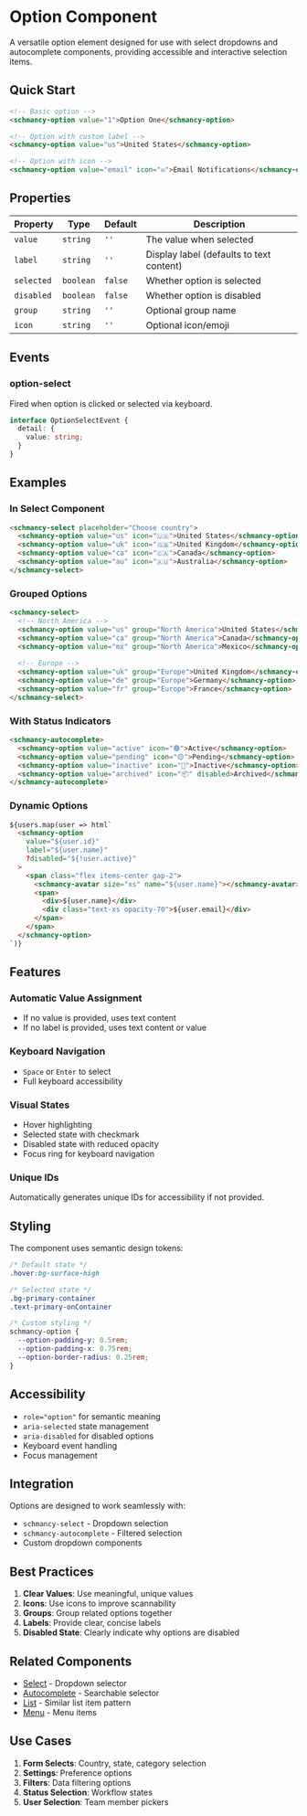 # Option Component

A versatile option element designed for use with select dropdowns and autocomplete components, providing accessible and interactive selection items.

## Quick Start

```html
<!-- Basic option -->
<schmancy-option value="1">Option One</schmancy-option>

<!-- Option with custom label -->
<schmancy-option value="us">United States</schmancy-option>

<!-- Option with icon -->
<schmancy-option value="email" icon="✉️">Email Notifications</schmancy-option>
```

## Properties

| Property | Type | Default | Description |
|----------|------|---------|-------------|
| `value` | `string` | `''` | The value when selected |
| `label` | `string` | `''` | Display label (defaults to text content) |
| `selected` | `boolean` | `false` | Whether option is selected |
| `disabled` | `boolean` | `false` | Whether option is disabled |
| `group` | `string` | `''` | Optional group name |
| `icon` | `string` | `''` | Optional icon/emoji |

## Events

### option-select
Fired when option is clicked or selected via keyboard.

```typescript
interface OptionSelectEvent {
  detail: {
    value: string;
  }
}
```

## Examples

### In Select Component
```html
<schmancy-select placeholder="Choose country">
  <schmancy-option value="us" icon="🇺🇸">United States</schmancy-option>
  <schmancy-option value="uk" icon="🇬🇧">United Kingdom</schmancy-option>
  <schmancy-option value="ca" icon="🇨🇦">Canada</schmancy-option>
  <schmancy-option value="au" icon="🇦🇺">Australia</schmancy-option>
</schmancy-select>
```

### Grouped Options
```html
<schmancy-select>
  <!-- North America -->
  <schmancy-option value="us" group="North America">United States</schmancy-option>
  <schmancy-option value="ca" group="North America">Canada</schmancy-option>
  <schmancy-option value="mx" group="North America">Mexico</schmancy-option>
  
  <!-- Europe -->
  <schmancy-option value="uk" group="Europe">United Kingdom</schmancy-option>
  <schmancy-option value="de" group="Europe">Germany</schmancy-option>
  <schmancy-option value="fr" group="Europe">France</schmancy-option>
</schmancy-select>
```

### With Status Indicators
```html
<schmancy-autocomplete>
  <schmancy-option value="active" icon="🟢">Active</schmancy-option>
  <schmancy-option value="pending" icon="🟡">Pending</schmancy-option>
  <schmancy-option value="inactive" icon="🔴">Inactive</schmancy-option>
  <schmancy-option value="archived" icon="📦" disabled>Archived</schmancy-option>
</schmancy-autocomplete>
```

### Dynamic Options
```html
${users.map(user => html`
  <schmancy-option 
    value="${user.id}"
    label="${user.name}"
    ?disabled="${!user.active}"
  >
    <span class="flex items-center gap-2">
      <schmancy-avatar size="xs" name="${user.name}"></schmancy-avatar>
      <span>
        <div>${user.name}</div>
        <div class="text-xs opacity-70">${user.email}</div>
      </span>
    </span>
  </schmancy-option>
`)}
```

## Features

### Automatic Value Assignment
- If no value is provided, uses text content
- If no label is provided, uses text content or value

### Keyboard Navigation
- `Space` or `Enter` to select
- Full keyboard accessibility

### Visual States
- Hover highlighting
- Selected state with checkmark
- Disabled state with reduced opacity
- Focus ring for keyboard navigation

### Unique IDs
Automatically generates unique IDs for accessibility if not provided.

## Styling

The component uses semantic design tokens:

```css
/* Default state */
.hover:bg-surface-high

/* Selected state */
.bg-primary-container
.text-primary-onContainer

/* Custom styling */
schmancy-option {
  --option-padding-y: 0.5rem;
  --option-padding-x: 0.75rem;
  --option-border-radius: 0.25rem;
}
```

## Accessibility

- `role="option"` for semantic meaning
- `aria-selected` state management
- `aria-disabled` for disabled options
- Keyboard event handling
- Focus management

## Integration

Options are designed to work seamlessly with:
- `schmancy-select` - Dropdown selection
- `schmancy-autocomplete` - Filtered selection
- Custom dropdown components

## Best Practices

1. **Clear Values**: Use meaningful, unique values
2. **Icons**: Use icons to improve scannability
3. **Groups**: Group related options together
4. **Labels**: Provide clear, concise labels
5. **Disabled State**: Clearly indicate why options are disabled

## Related Components

- [Select](./select.md) - Dropdown selector
- [Autocomplete](./autocomplete.md) - Searchable selector
- [List](./list.md) - Similar list item pattern
- [Menu](./menu.md) - Menu items

## Use Cases

1. **Form Selects**: Country, state, category selection
2. **Settings**: Preference options
3. **Filters**: Data filtering options
4. **Status Selection**: Workflow states
5. **User Selection**: Team member pickers